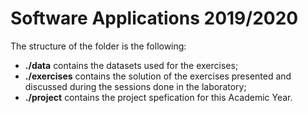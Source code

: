# Software Applications 2019/2020

The structure of the folder is the following:

 - **./data** contains the datasets used for the exercises;
 - **./exercises** contains the solution of the exercises presented and discussed during the sessions done in the laboratory;
 - **./project** contains the project spefication for this Academic Year.
